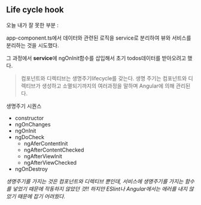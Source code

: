 ## Life cycle hook

오늘 내가 잘 못한 부분 :

app-component.ts에서 데이터와 관련된 로직을 service로 분리하여 뷰와 서비스를 분리하는 것을 시도했다.

그 과정에서 **service**에 ngOnInit함수를 삽입해서 초기 todos데이터를 받아오려고 했다.

> 컴포넌트와 디렉티브는 생명주기lifecycle를 갖는다. 생명 주기는 컴포넌트와 디렉티브가 생성하고 소멸되기까지의 여러과정을 말하며 Angular에 의해 관리된다.

생명주기 시퀀스
- constructor
- ngOnChanges
- ngOnInit
- ngDoCheck
  - ngAferContentInit
  - ngAfterContentChecked
  - ngAfterViewInit
  - ngAfterViewChecked
- ngOnDestroy

_생명주기를 가지는 것은 컴포넌트와 디렉티브 뿐인데, 서비스에 생명주기를 가지는 함수를 넣었기 때문에 작동하지 않았던 것!! 하지만 ESlint나 Angular에서는 에러를 내지 않았기 때문에 잡기 어려웠다._
